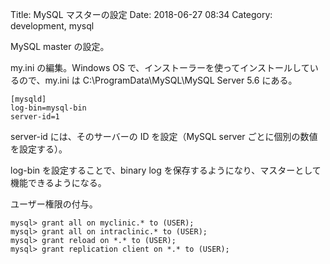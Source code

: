 Title: MySQL マスターの設定
Date: 2018-06-27 08:34
Category: development, mysql

MySQL master の設定。

my.ini の編集。Windows OS で、インストーラーを使ってインストールしているので、my.ini は C:\ProgramData\MySQL\MySQL Server 5.6 にある。

```
[mysqld]
log-bin=mysql-bin
server-id=1
```

server-id には、そのサーバーの ID を設定（MySQL server ごとに個別の数値を設定する）。

log-bin を設定することで、binary log を保存するようになり、マスターとして機能できるようになる。

ユーザー権限の付与。

```
mysql> grant all on myclinic.* to (USER);
mysql> grant all on intraclinic.* to (USER);
mysql> grant reload on *.* to (USER);
mysql> grant replication client on *.* to (USER);
```

